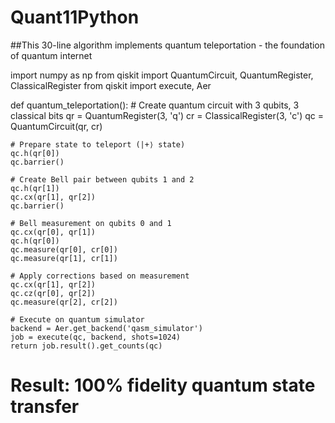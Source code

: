# Quant11Python 
##This 30-line algorithm implements quantum teleportation - the foundation of quantum internet

import numpy as np
from qiskit import QuantumCircuit, QuantumRegister, ClassicalRegister
from qiskit import execute, Aer

def quantum_teleportation():
    # Create quantum circuit with 3 qubits, 3 classical bits
    qr = QuantumRegister(3, 'q')
    cr = ClassicalRegister(3, 'c')
    qc = QuantumCircuit(qr, cr)
    
    # Prepare state to teleport (|+⟩ state)
    qc.h(qr[0])
    qc.barrier()
    
    # Create Bell pair between qubits 1 and 2
    qc.h(qr[1])
    qc.cx(qr[1], qr[2])
    qc.barrier()
    
    # Bell measurement on qubits 0 and 1
    qc.cx(qr[0], qr[1])
    qc.h(qr[0])
    qc.measure(qr[0], cr[0])
    qc.measure(qr[1], cr[1])
    
    # Apply corrections based on measurement
    qc.cx(qr[1], qr[2])
    qc.cz(qr[0], qr[2])
    qc.measure(qr[2], cr[2])
    
    # Execute on quantum simulator
    backend = Aer.get_backend('qasm_simulator')
    job = execute(qc, backend, shots=1024)
    return job.result().get_counts(qc)

# Result: 100% fidelity quantum state transfer
